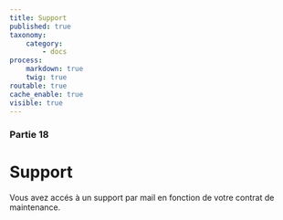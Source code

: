```yaml
---
title: Support
published: true
taxonomy:
    category:
        - docs
process:
    markdown: true
    twig: true
routable: true
cache_enable: true
visible: true
---
```


### Partie 18

# Support

Vous avez accés à un support par mail en fonction de votre contrat de maintenance. 
